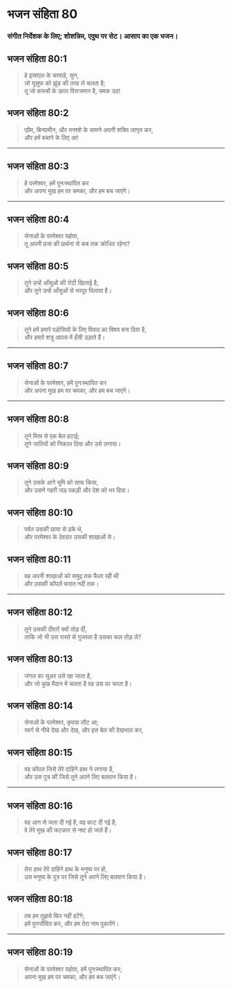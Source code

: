 # भजन संहिता 80

### संगीत निर्देशक के लिए; शोशन्निम, एदुथ पर सेट। आसाप का एक भजन।

## भजन संहिता 80:1

> हे इस्राएल के चरवाहे, सुन,  
> जो यूसुफ को झुंड की तरह ले चलता है;  
> तू जो करूबों के ऊपर विराजमान है, चमक उठ!

## भजन संहिता 80:2

> एप्रैम, बिन्यामीन, और मनश्शे के सामने अपनी शक्ति जागृत कर,  
> और हमें बचाने के लिए आ!

---

## भजन संहिता 80:3

> हे परमेश्वर, हमें पुनःस्थापित कर  
> और अपना मुख हम पर चमका, और हम बच जाएंगे।

---

## भजन संहिता 80:4

> सेनाओं के परमेश्वर यहोवा,  
> तू अपनी प्रजा की प्रार्थना से कब तक क्रोधित रहेगा?

## भजन संहिता 80:5

> तूने उन्हें आँसुओं की रोटी खिलाई है,  
> और तूने उन्हें आँसुओं से भरपूर पिलाया है।

## भजन संहिता 80:6

> तूने हमें हमारे पड़ोसियों के लिए विवाद का विषय बना दिया है,  
> और हमारे शत्रु आपस में हँसी उड़ाते हैं।

---

## भजन संहिता 80:7

> सेनाओं के परमेश्वर, हमें पुनःस्थापित कर  
> और अपना मुख हम पर चमका, और हम बच जाएंगे।

---

## भजन संहिता 80:8

> तूने मिस्र से एक बेल हटाई;  
> तूने जातियों को निकाल दिया और उसे लगाया।

## भजन संहिता 80:9

> तूने उसके आगे भूमि को साफ किया,  
> और उसने गहरी जड़ पकड़ी और देश को भर दिया।

## भजन संहिता 80:10

> पर्वत उसकी छाया से ढके थे,  
> और परमेश्वर के देवदार उसकी शाखाओं से।

## भजन संहिता 80:11

> वह अपनी शाखाओं को समुद्र तक फैला रही थी  
> और उसकी कोंपलें फरात नदी तक।

---

## भजन संहिता 80:12

> तूने उसकी दीवारें क्यों तोड़ दीं,  
> ताकि जो भी उस रास्ते से गुजरता है उसका फल तोड़ ले?

## भजन संहिता 80:13

> जंगल का सूअर उसे खा जाता है,  
> और जो कुछ मैदान में चलता है वह उस पर चरता है।

## भजन संहिता 80:14

> सेनाओं के परमेश्वर, कृपया लौट आ;  
> स्वर्ग से नीचे देख और देख, और इस बेल की देखभाल कर,

## भजन संहिता 80:15

> वह कोंपल जिसे तेरे दाहिने हाथ ने लगाया है,  
> और उस पुत्र की जिसे तूने अपने लिए बलवान किया है।

---

## भजन संहिता 80:16

> वह आग से जला दी गई है, वह काट दी गई है;  
> वे तेरे मुख की फटकार से नष्ट हो जाते हैं।

## भजन संहिता 80:17

> तेरा हाथ तेरे दाहिने हाथ के मनुष्य पर हो,  
> उस मनुष्य के पुत्र पर जिसे तूने अपने लिए बलवान किया है।

## भजन संहिता 80:18

> तब हम तुझसे फिर नहीं हटेंगे;  
> हमें पुनर्जीवित कर, और हम तेरा नाम पुकारेंगे।

---

## भजन संहिता 80:19

> सेनाओं के परमेश्वर यहोवा, हमें पुनःस्थापित कर;  
> अपना मुख हम पर चमका, और हम बच जाएंगे।
